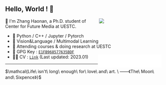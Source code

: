 ## Hello, World ! 👋

[<img align="right" width="40%" src="https://github-readme-stats.vercel.app/api?username=zchoi&count_private=true&title_color=FFFFFF&icon_color=FFFFFF&text_color=FFFFFF&show_icons=true&bg_color=DEG,e66446,924f93">](https://github.com/zchoi/github-readme-stats)

👻 I'm Zhang Haonan, a Ph.D. student of Center for Future Media at UESTC. 
- 🦾 Python / C++ / Jupyter / Pytorch
- 🤔 Vision&Language / Multimodal Learning
- 🌱 Attending courses & doing research at UESTC
- 🔑 GPG Key : [`E1FB968577635BDF`](https://github.com/zchoi.gpg)
- 🙋‍♂️ CV : [`Link`](https://drive.google.com/file/d/1iJTcQ7iIBI38nwUMtZYA4Lee0Kp_I7cU/view?usp=share_link) (Last updated: 2023.01)
[<img align="right" width="43%" src="comment_reaction.svg">](#)
***
<p style="text-align:left">
  $\mathcal{Life\ isn't\ long\ enough\ for\ love\ and\ art. \ ——《The\ Moon\ and\ Sixpence》}$
</p>
<!-- [<img align="left" width="46%" src="repo-info.svg">](#) -->
<!-- [<img align="right" width="48%" src="language.svg">](#) -->

